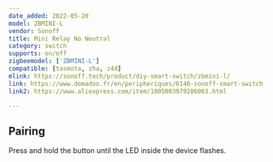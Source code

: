 ```yaml
---
date_added: 2022-05-20
model: ZBMINI-L
vendor: Sonoff
title: Mini Relay No Neutral
category: switch
supports: on/off
zigbeemodel: ['ZBMINI-L']
compatible: [tasmota, zha, z4d]
mlink: https://sonoff.tech/product/diy-smart-switch/zbmini-l/
link: https://www.domadoo.fr/en/peripheriques/6146-sonoff-smart-switch-without-neutral-zigbee-30-zbmini-l.html
link2: https://www.aliexpress.com/item/1005003979286063.html

---
```

## Pairing
Press and hold the button until the LED inside the device flashes.
